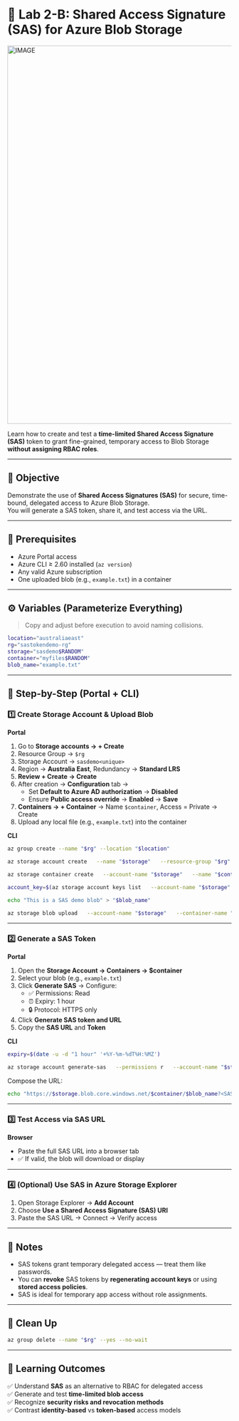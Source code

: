 # 🔐 Lab 2-B: Shared Access Signature (SAS) for Azure Blob Storage


<img width="1536" height="850" alt="IMAGE" src="https://github.com/user-attachments/assets/30894230-b6fa-4cec-9936-7caf6b4320a3" />

Learn how to create and test a **time-limited Shared Access Signature (SAS)** token to grant fine-grained, temporary access to Blob Storage **without assigning RBAC roles**.

---

## 🌟 Objective
Demonstrate the use of **Shared Access Signatures (SAS)** for secure, time-bound, delegated access to Azure Blob Storage.  
You will generate a SAS token, share it, and test access via the URL.

---

## 🧰 Prerequisites
- Azure Portal access  
- Azure CLI ≥ 2.60 installed (`az version`)  
- Any valid Azure subscription  
- One uploaded blob (e.g., `example.txt`) in a container  

---

## ⚙️ Variables (Parameterize Everything)
> Copy and adjust before execution to avoid naming collisions.

```bash
location="australiaeast"
rg="sastokendemo-rg"
storage="sasdemo$RANDOM"
container="myfiles$RANDOM"
blob_name="example.txt"
```

---

## 👣 Step-by-Step (Portal + CLI)

### 1️⃣ Create Storage Account & Upload Blob

**Portal**
1. Go to **Storage accounts → + Create**  
2. Resource Group → `$rg`  
3. Storage Account → `sasdemo<unique>`  
4. Region → **Australia East**, Redundancy → **Standard LRS**  
5. **Review + Create → Create**  
6. After creation → **Configuration** tab →  
   - Set **Default to Azure AD authorization** → **Disabled**  
   - Ensure **Public access override** → **Enabled** → **Save**  
7. **Containers → + Container** → Name `$container`, Access = Private → Create  
8. Upload any local file (e.g., `example.txt`) into the container  

**CLI**
```bash
az group create --name "$rg" --location "$location"

az storage account create   --name "$storage"   --resource-group "$rg"   --location "$location"   --sku Standard_LRS

az storage container create   --account-name "$storage"   --name "$container"   --auth-mode login   --public-access off

account_key=$(az storage account keys list   --account-name "$storage"   --resource-group "$rg"   --query '[0].value' -o tsv)

echo "This is a SAS demo blob" > "$blob_name"

az storage blob upload   --account-name "$storage"   --container-name "$container"   --name "$blob_name"   --file "$blob_name"   --account-key "$account_key"   --overwrite
```

---

### 2️⃣ Generate a SAS Token

**Portal**
1. Open the **Storage Account → Containers → $container**  
2. Select your blob (e.g., `example.txt`)  
3. Click **Generate SAS** → Configure:  
   - ✅ Permissions: Read  
   - ⏰ Expiry: 1 hour  
   - 🔒 Protocol: HTTPS only  
4. Click **Generate SAS token and URL**  
5. Copy the **SAS URL** and **Token**

**CLI**
```bash
expiry=$(date -u -d "1 hour" '+%Y-%m-%dT%H:%MZ')

az storage account generate-sas   --permissions r   --account-name "$storage"   --services b   --resource-types sco   --expiry "$expiry"   --https-only   --output tsv
```

Compose the URL:
```bash
echo "https://$storage.blob.core.windows.net/$container/$blob_name?<SAS_TOKEN>"
```

---

### 3️⃣ Test Access via SAS URL

**Browser**
- Paste the full SAS URL into a browser tab  
- ✅ If valid, the blob will download or display  

---

### 4️⃣ (Optional) Use SAS in Azure Storage Explorer
1. Open Storage Explorer → **Add Account**  
2. Choose **Use a Shared Access Signature (SAS) URI**  
3. Paste the SAS URL → Connect → Verify access  

---

## 🚨 Notes
- SAS tokens grant temporary delegated access — treat them like passwords.  
- You can **revoke** SAS tokens by **regenerating account keys** or using **stored access policies**.  
- SAS is ideal for temporary app access without role assignments.

---

## 🧹 Clean Up
```bash
az group delete --name "$rg" --yes --no-wait
```

---

## 🧠 Learning Outcomes
✅ Understand **SAS** as an alternative to RBAC for delegated access  
✅ Generate and test **time-limited blob access**  
✅ Recognize **security risks and revocation methods**  
✅ Contrast **identity-based** vs **token-based** access models  


